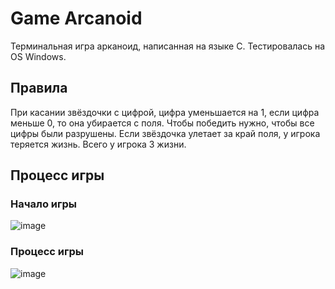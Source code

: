 # Game Arcanoid
Терминальная игра арканоид, написанная на языке С. Тестировалась на OS Windows.

## Правила 
При касании звёздочки с цифрой, цифра уменьшается на 1, если цифра меньше 0, то она убирается с поля. Чтобы победить нужно, чтобы все цифры были разрушены. Если звёздочка улетает за край поля, у игрока теряется жизнь. Всего у игрока 3 жизни.

## Процесс игры
### Начало игры
![image](https://github.com/iSpaxer/Arcanoid/assets/99914669/53d74043-a8aa-407d-beb7-90181c191079)

### Процесс игры
![image](https://github.com/iSpaxer/Arcanoid/assets/99914669/58b8c899-28dd-4f07-97d5-67c2cf8aa08a)
